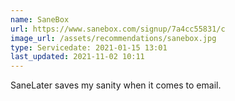 ```yaml
---
name: SaneBox
url: https://www.sanebox.com/signup/7a4cc55831/c
image_url: /assets/recommendations/sanebox.jpg
type: Servicedate: 2021-01-15 13:01
last_updated: 2021-11-02 10:11
---
```

SaneLater saves my sanity when it comes to email.